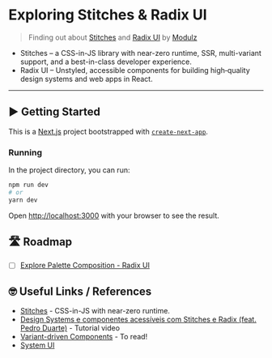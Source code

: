 # Exploring Stitches & Radix UI

> Finding out about [Stitches](https://stitches.dev) and [Radix UI](https://www.radix-ui.com) by [Modulz](https://modulz.app)
 
- Stitches – a CSS-in-JS library with near-zero runtime, SSR, multi-variant support, and a best-in-class developer experience.
- Radix UI – Unstyled, accessible components for building high‑quality design systems and web apps in React.

---

## ▶️ Getting Started

This is a [Next.js](https://nextjs.org/) project bootstrapped with [`create-next-app`](https://github.com/vercel/next.js/tree/canary/packages/create-next-app).

### Running

In the project directory, you can run:

```bash
npm run dev
# or
yarn dev
```

Open [http://localhost:3000](http://localhost:3000) with your browser to see the result.

## 🛣 Roadmap

- [ ] [Explore Palette Composition - Radix UI](https://www.radix-ui.com/docs/colors/palette-composition/understanding-the-scale)

## 🤓 Useful Links / References

- [Stitches](https://stitches.dev) - CSS-in-JS with near-zero runtime.
- [Design Systems e componentes acessíveis com Stitches e Radix (feat. Pedro Duarte)](https://www.youtube.com/watch?v=c_hrvOaZRNo) - Tutorial video
- [Variant-driven Components](https://ped.ro/blog/variant-driven-components) - To read!
- [System UI](https://system-ui.com/)
